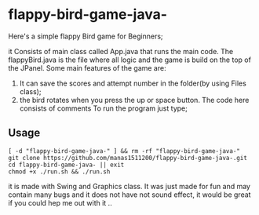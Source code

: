 
# flappy-bird-game-java-
Here's a simple flappy Bird game for Beginners;



it Consists of main class called App.java that runs the main code. The flappyBird.java is the file where all logic and the game is build on the top of the JPanel.
Some main features of the game are:
1. It can save the scores and attempt number in the folder(by using Files class);
2. the bird rotates when you press the up or space button.
The code here consists of comments
To run the program just type;
## Usage

```
[ -d "flappy-bird-game-java-" ] && rm -rf "flappy-bird-game-java-"
git clone https://github.com/manas1511200/flappy-bird-game-java-.git
cd flappy-bird-game-java- || exit
chmod +x ./run.sh && ./run.sh

```

it is made with Swing and Graphics class. 
It was just made for fun and may contain many bugs and it does not have not sound effect, it would be great if you could hep me out with it ..

